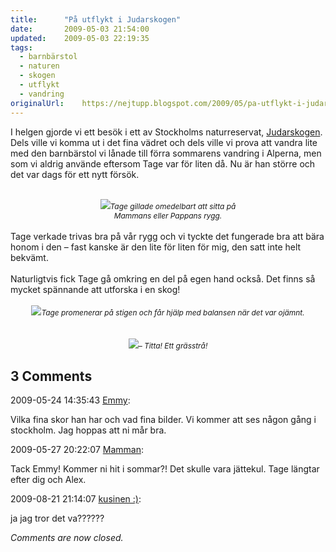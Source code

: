 ```yaml
---
title:		"På utflykt i Judarskogen"
date:		2009-05-03 21:54:00
updated:	2009-05-03 22:19:35
tags: 
  - barnbärstol
  - naturen
  - skogen
  - utflykt
  - vandring	
originalUrl:	https://nejtupp.blogspot.com/2009/05/pa-utflykt-i-judarskogen.html
---
```


I helgen gjorde vi ett besök i ett av Stockholms naturreservat, <a href="http://www.ab.lst.se/templates/InformationPage____9965.asp">Judarskogen</a>. Dels ville vi komma ut i det fina vädret och dels ville vi prova att vandra lite med den barnbärstol vi lånade till förra sommarens vandring i Alperna, men som vi aldrig använde eftersom Tage var för liten då. Nu är han större och det var dags för ett nytt försök.<br><br><div style="text-align: center;"><img src="../../../../img/_MG_2483_1024pix.jpg"><span style="font-size:85%;"><span style="font-style: italic;">Tage gillade omedelbart att sitta på<br>Mammans eller Pappans rygg.</span></span><br></div><br>Tage verkade trivas bra på vår rygg och vi tyckte det fungerade bra att bära honom i den – fast kanske är den lite för liten för mig, den satt inte helt bekvämt.<br><br>Naturligtvis fick Tage gå omkring en del på egen hand också. Det finns så mycket spännande att utforska i en skog!<br><br><div style="text-align: center;"><img src="../../../../img/_MG_2462_1024pix.jpg"><span style="font-size:85%;"><span style="font-style: italic;">Tage promenerar på stigen och får hjälp med balansen när det var ojämnt.</span></span><br></div><br><br><div style="text-align: center;"><img src="../../../../img/_MG_2456_1024pix.jpg"><span style="font-size:85%;"><span style="font-style: italic;">– Titta! Ett grässtrå!</span></span><br></div>

<div class="comments">
	<div class="comments-header"><h2>3 Comments</h2></div>
	<div class="comments-body">
			<div class="comment" id="comment-4757770822152343388">
				<p class="comment-header">
					<date datetime="2009-05-24T14:35:43.280+02:00">2009-05-24 14:35:43</date> 
					<a href="undefined" rel="nofollow">Emmy</a>:
				</p>
				<div class="comment-content"><p>Vilka fina skor han har och vad fina bilder. Vi kommer att ses någon gång i stockholm. Jag hoppas att ni mår bra.</p></div>
				<div class="comment-footer"></div>
			</div>
			<div class="comment" id="comment-8300186292647863101">
				<p class="comment-header">
					<date datetime="2009-05-27T20:22:07.196+02:00">2009-05-27 20:22:07</date> 
					<a href="https://www.blogger.com/profile/15863123892860534613" rel="nofollow">Mamman</a>:
				</p>
				<div class="comment-content"><p>Tack Emmy! Kommer ni hit i sommar?! Det skulle vara jättekul. Tage längtar efter dig och Alex.</p></div>
				<div class="comment-footer"></div>
			</div>
			<div class="comment" id="comment-3777337201446258841">
				<p class="comment-header">
					<date datetime="2009-08-21T21:14:07.549+02:00">2009-08-21 21:14:07</date> 
					<a href="undefined" rel="nofollow">kusinen :)</a>:
				</p>
				<div class="comment-content"><p>ja jag tror det va??????</p></div>
				<div class="comment-footer"></div>
			</div></div>
	<p class="comments-footer"><em>Comments are now closed.</em></p>
</div>